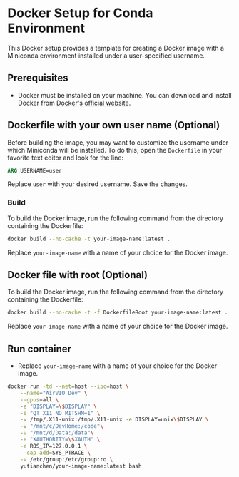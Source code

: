 # Docker Setup for Conda Environment

This Docker setup provides a template for creating a Docker image with a Miniconda environment installed under a user-specified username.

## Prerequisites

- Docker must be installed on your machine. You can download and install Docker from [Docker's official website](https://www.docker.com/get-started).

## Dockerfile with your own user name (Optional)

Before building the image, you may want to customize the username under which Miniconda will be installed. To do this, open the `Dockerfile` in your favorite text editor and look for the line:

```dockerfile
ARG USERNAME=user
```

Replace `user` with your desired username. Save the changes.

### Build

To build the Docker image, run the following command from the directory containing the Dockerfile:

```bash
docker build --no-cache -t your-image-name:latest .
```

Replace `your-image-name` with a name of your choice for the Docker image.

## Docker file with root (Optional)

To build the Docker image, run the following command from the directory containing the Dockerfile:

```bash
docker build --no-cache -t -f DockerfileRoot your-image-name:latest .
```

Replace `your-image-name` with a name of your choice for the Docker image.


## Run container

* Replace `your-image-name` with a name of your choice for the Docker image.

```bash
docker run -td --net=host --ipc=host \
    --name="AirVIO_Dev" \
    --gpus=all \
    -e "DISPLAY=\$DISPLAY" \
    -e "QT_X11_NO_MITSHM=1" \
    -v /tmp/.X11-unix:/tmp/.X11-unix -e DISPLAY=unix\$DISPLAY \
    -v "/mnt/c/DevHome:/code"\
    -v "/mnt/d/Data:/data"\
    -e "XAUTHORITY=\$XAUTH" \
    -e ROS_IP=127.0.0.1 \
    --cap-add=SYS_PTRACE \
    -v /etc/group:/etc/group:ro \
    yutianchen/your-image-name:latest bash
```
